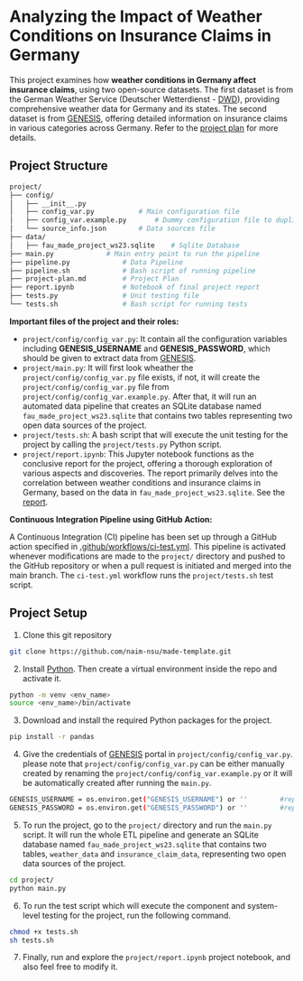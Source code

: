 # Analyzing the Impact of Weather Conditions on Insurance Claims in Germany

This project examines how **weather conditions in Germany affect insurance claims**, using two open-source datasets. The first dataset is from the German Weather Service (Deutscher Wetterdienst - [DWD](https://opendata.dwd.de/)), providing comprehensive weather data for Germany and its states. The second dataset is from [GENESIS](https://www-genesis.destatis.de/genesis/online/data?operation=sprachwechsel&language=en), offering detailed information on insurance claims in various categories across Germany. Refer to the [project plan](/project/project-plan.md) for more details.

## Project Structure

```bash
project/
├── config/
│   ├── __init__.py
│   ├── config_var.py			# Main configuration file
│   ├── config_var.example.py		# Dummy configuration file to duplicate
│   └── source_info.json		# Data sources file
├── data/
│   ├── fau_made_project_ws23.sqlite	# Sqlite Database
├── main.py				# Main entry point to run the pipeline
├── pipeline.py				# Data Pipeline
├── pipeline.sh				# Bash script of running pipeline
├── project-plan.md			# Project Plan
├── report.ipynb			# Notebook of final project report
├── tests.py				# Unit testing file
└── tests.sh				# Bash script for running tests
```

**Important files of the project and their roles:**

- `project/config/config_var.py`: It contain all the configuration variables including **GENESIS_USERNAME** and **GENESIS_PASSWORD**, which should be given to extract data from [GENESIS](https://www-genesis.destatis.de/genesis/online/data?operation=sprachwechsel&language=en).
- `project/main.py`: It will first look wheather the `project/config/config_var.py` file exists, if not, it will create the `project/config/config_var.py` file from `project/config/config_var.example.py`. After that, it will run an automated data pipeline that creates an SQLite database named `fau_made_project_ws23.sqlite` that contains two tables representing two open data sources of the project.
- `project/tests.sh`: A bash script that will execute the unit testing for the project by calling the `project/tests.py` Python script.
- `project/report.ipynb`: This Jupyter notebook functions as the conclusive report for the project, offering a thorough exploration of various aspects and discoveries. The report primarily delves into the correlation between weather conditions and insurance claims in Germany, based on the data in `fau_made_project_ws23.sqlite`. See the [report](project/report.ipynb).

**Continuous Integration Pipeline using GitHub Action:** <br>

A Continuous Integration (CI) pipeline has been set up through a GitHub action specified in [.github/workflows/ci-test.yml](.github/workflows/ci-test.yml). This pipeline is activated whenever modifications are made to the `project/` directory and pushed to the GitHub repository or when a pull request is initiated and merged into the main branch. The `ci-test.yml` workflow runs the `project/tests.sh` test script.

## Project Setup

1. Clone this git repository

```bash
git clone https://github.com/naim-nsu/made-template.git
```

2. Install [Python](https://www.python.org/). Then create a virtual environment inside the repo and activate it.

```bash
python -m venv <env_name>
source <env_name>/bin/activate
```

3. Download and install the required Python packages for the project.

```bash
pip install -r pandas
```

4. Give the credentials of [GENESIS](https://www-genesis.destatis.de/genesis/online/data?operation=sprachwechsel&language=en) portal in `project/config/config_var.py`. please note that `project/config/config_var.py` can be either manually created by renaming the `project/config/config_var.example.py` or it will be automatically created after running the `main.py`.

```bash
GENESIS_USERNAME = os.environ.get("GENESIS_USERNAME") or ''        #replace '' with your genesis username
GENESIS_PASSWORD = os.environ.get("GENESIS_PASSWORD") or ''        #replace '' with your genesis password
```

5. To run the project, go to the `project/` directory and run the `main.py` script. It will run the whole ETL pipeline and generate an SQLite database named `fau_made_project_ws23.sqlite` that contains two tables, `weather_data` and `insurance_claim_data`, representing two open data sources of the project.

```bash
cd project/
python main.py
```

6. To run the test script which will execute the component and system-level testing for the project, run the following command.

```bash
chmod +x tests.sh
sh tests.sh
```

7. Finally, run and explore the `project/report.ipynb` project notebook, and also feel free to modify it.
